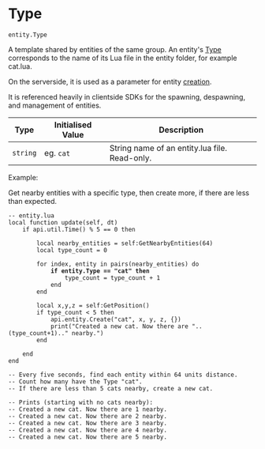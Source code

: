 # Type

`entity.Type`

A template shared by entities of the same group. An entity's [Type](../../../../server/entities.md#types-and-behaviour-scripting) corresponds to the name of its Lua file in the entity folder, for example cat.lua.

On the serverside, it is used as a parameter for entity [creation](../../create.md).&#x20;

It is referenced heavily in clientside SDKs for the spawning, despawning, and management of entities.

| Type     | Initialised Value | Description                                   |
| -------- | ----------------- | --------------------------------------------- |
| `string` | eg. `cat`         | String name of an entity.lua file. Read-only. |



Example:

Get nearby entities with a specific type, then create more, if there are less than expected.

<pre class="language-lua"><code class="lang-lua">-- entity.lua
local function update(self, dt)
    if api.util.Time() % 5 == 0 then
    
        local nearby_entities = self:GetNearbyEntities(64)
        local type_count = 0
        
        for index, entity in pairs(nearby_entities) do
<strong>            if entity.Type == "cat" then
</strong>                type_count = type_count + 1
            end
        end
        
        local x,y,z = self:GetPosition()
        if type_count &#x3C; 5 then
            api.entity.Create("cat", x, y, z, {})
            print("Created a new cat. Now there are "..(type_count+1).." nearby.")
        end
        
    end
end

-- Every five seconds, find each entity within 64 units distance.
-- Count how many have the Type "cat".
-- If there are less than 5 cats nearby, create a new cat.

-- Prints (starting with no cats nearby):
-- Created a new cat. Now there are 1 nearby.
-- Created a new cat. Now there are 2 nearby.
-- Created a new cat. Now there are 3 nearby.
-- Created a new cat. Now there are 4 nearby.
-- Created a new cat. Now there are 5 nearby.
</code></pre>



